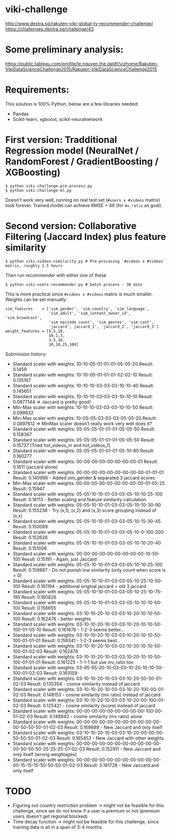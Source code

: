 viki-challenge
==============

http://www.dextra.sg/rakuten-viki-global-tv-recommender-challenge/
https://challenges.dextra.sg/challenge/43

# Some preliminary analysis:
https://public.tableau.com/profile/le.nguyen.the.dat#!/vizhome/Rakuten-VikiDataScienceChallenge2015/Rakuten-VikiDataScienceChallenge2015

# Requirements:
This solution is 100% Python, below are a few libraries needed:

- Pandas
- Scikit-learn, xgboost, scikit-neuralnetwork

# First version: Tradditional Regression model (NeuralNet / RandomForest / GradientBoosting / XGBoosting)

    $ python viki-challenge-pre-process.py
    $ python viki-challenge-ml.py

Doesn't work very well, running on real test set (`#users x #videos` matrix) took forever.
Trained model can achieve RMSE ~ 48 (for `mv_ratio` as goal).

# Second version: Collaborative Filtering (Jaccard Index) plus feature similarity

    $ python viki-videos-similarity.py # Pre-procesing `#videos x #videos` matrix, roughly 2.5 hours

Then run recommender with either one of these

    $ python viki-users-recommender.py # batch process - 30 mins

This is more practical since `#videos x #videos` matrix is much smaller.
Weights can be set manually:

    sim_features    = ['sim_gender', 'sim_country', 'sim_language',
                       'sim_adult', 'sim_content_owner_id', 'sim_broadcast',
                       'sim_episode_count', 'sim_genres', 'sim_cast',
                       'jaccard', jaccard_1', 'jaccard_2', 'jaccard_3']
    weight_features = [5,5,10,
                       10,1,3,
                       3,5,10,
                       10,10,25,100]

Submission history:

- Standard scaler with weights: 10-10-05-01-01-01-05-05-20           Result: 0.1459
- Standard scaler with weights: 10-10-05-01-01-01-02-02-10           Result: 0.135167
- Standard scaler with weights: 10-10-10-03-03-03-10-10-40           Result: 0.145651
- Standard scaler with weights: 10-10-10-03-03-03-10-10-10           Result: 0.0877144 => Jaccard is pretty good!
- Min-Max  scaler with weights: 10-10-10-03-03-03-10-10-50           Result: 0.099632
- Min-Max  scaler with weights: 10-05-05-03-03-03-05-05-20           Result: 0.0897612 => MinMax scaler doesn't really work very well does it?
- Standard scaler with weights: 05-05-05-01-01-01-05-05-50           Result: 0.158367
- Standard scaler with weights: 05-05-05-01-01-01-05-05-50           Result: 0.15737 (Tried hot_videos_m and hot_videos_f)
- Standard scaler with weights: 05-05-05-01-01-01-05-10-80           Result: 0.160277
- Standard scaler with weights: 00-00-00-00-00-00-00-00-01           Result: 0.1611 (jaccard alone)
- Standard scaler with weights: 00-00-00-00-00-00-00-00-00-01-01-01  Result: 0.140996 - Added sim_gender & separated 3 jaccard scores.
- Min-Max  scaler with weights: 00-00-00-00-00-00-00-00-00-01-05-25  Result: 0.15947
- Standard scaler with weights: 05-05-10-10-01-03-03-05-10-10-25-100 Result: 0.16113 - Better scaling and feature similarity calculation
- Standard scaler with weights: 05-05-10-10-01-03-03-05-10-10-30-90  Result: 0.155238 - Try (x,1), (x,2) and (x,3) score grouping instead of (x,x)
- Standard scaler with weights: 05-05-10-10-01-03-03-05-10-15-30-45  Result: 0.150099
- Standard scaler with weights: 05-05-10-10-01-03-03-05-10-0-100-200 Result: 0.152626
- Standard scaler with weights: 05-05-10-10-01-03-03-05-10-10-20-40  Result: 0.151006
- Standard scaler with weights: 00-00-00-00-00-00-00-00-00-10-50-100 Result: 0.15191 - Again, just Jaccard
- Standard scaler with weights: 05-05-10-10-01-03-03-05-10-10-25-100 Result: 0.159887 - Do not punish low similarity (only count when score is > 0)
- Standard scaler with weights: 05-05-10-10-01-03-03-05-10-25-10-50-100 Result: 0.161194 - additional original jaccard + old 3 jaccard
- Standard scaler with weights: 05-05-10-10-01-03-03-05-10-25-10-75-195 Result: 0.160826
- Standard scaler with weights: 05-05-10-10-01-03-03-05-10-10-10-50-100 Result: 0.156655
- Standard scaler with weights: 03-10-10-20-10-03-03-10-20-10-10-50-100 Result: 0.162476 - better weights
- Standard scaler with weights: 03-10-10-20-10-03-03-10-20-10-10-50-100-01-05-10 Result: 0.161676 - 1-2-3 seems better...
- Standard scaler with weights: 03-10-10-20-10-03-03-10-20-10-10-50-100-01-01-01 Result: 0.159341 - 1-2-3 seems best...
- Standard scaler with weights: 03-10-10-20-10-03-03-10-20-10-10-50-100-01-02-03 Result: 0.162476
- Standard scaler with weights: 03-10-10-20-10-03-03-10-20-10-10-50-100-01-01-01 Result: 0.161225 - 1-1-1 but use mv_ratio too
- Standard scaler with weights: 03-95-95-20-10-03-03-10-20-10-10-50-100-01-02-03 Result: 0.161059
- Standard scaler with weights: 03-10-10-20-10-03-03-10-20-50-50-01-02-03        Result: 0.135354 - cosine similarity instead of jaccard
- Standard scaler with weights: 03-10-10-20-10-03-03-10-20-100-00-01-02-03       Result: 0.148153 - cosine similarity (mv ratio) instead of jaccard
- Standard scaler with weights: 03-10-10-20-10-03-03-10-20-00-100-01-02-03       Result: 0.125421 - cosine similarity (score) instead of jaccard
- Standard scaler with weights: 00-00-00-00-00-00-00-00-00-100-00-01-02-03       Result: 0.148942 - cosine similarity (mv ratio) alone
- Standard scaler with weights: 00-00-00-00-00-00-00-00-00-00-00-00-50-50-50-01-02-03 Result: 0.168689 - New Jaccard and only itself
- Standard scaler with weights: 03-10-10-20-10-03-03-10-20-00-00-00-50-50-50-01-02-03 Result: 0.165453 - New Jaccard with other weights
- Standard scaler with weights: 00-00-00-00-00-00-00-00-00-00-00-00-50-50-50-25-25-25-01-02-03  Result: 0.152911 - New Jaccard and only itself (wrong weightages)
- Standard scaler with weights: 00-00-00-00-00-00-00-00-00-00-00-00-15-15-15-50-50-50-01-02-03  Result: 0.161728 - New Jaccard and only itself
# TODO
- Figuring out country restriction problem -> might not be feasible for this challenge, since we do not know if a user is premium or not (premium users doesn't get regional blocked)
- Time decay function -> might not be feasible for this challenge, since training data is all in a span of 3-4 months.
